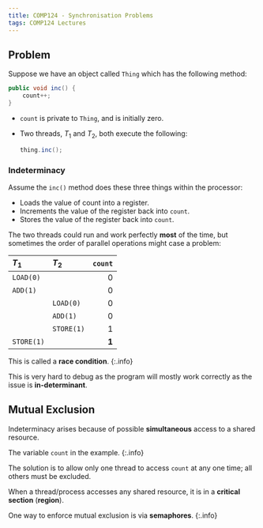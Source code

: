 ```yaml
---
title: COMP124 - Synchronisation Problems
tags: COMP124 Lectures
---
```

## Problem
Suppose we have an object called `Thing` which has the following method:

```java
public void inc() {
	count++;
}
```

* `count` is private to `Thing`, and is initially zero.
* Two threads, $T_1$ and $T_2$, both execute the following:

	```java
	thing.inc();
	```
	
### Indeterminacy
Assume the `inc()` method does these three things within the processor:

* Loads the value of count into a register.
* Increments the value of the register back into `count`.
* Stores the value of the register back into `count`.

The two threads could run and work perfectly **most** of the time, but sometimes the order of parallel operations might case a problem:

| $T_1$ | $T_2$ | `count` |
| :-- | :-- | --: |
| `LOAD(0)` | | 0 |
| `ADD(1)` | | 0 |
| | `LOAD(0)` | 0 |
| | `ADD(1)` | 0 |
| | `STORE(1)` | 1 |
| `STORE(1)` | | **1** |

This is called a **race condition**.
{:.info}

This is very hard to debug as the program will mostly work correctly as the issue is **in-determinant**.

## Mutual Exclusion
Indeterminacy arises because of possible **simultaneous** access to a shared resource.

The variable `count` in the example.
{:.info}

The solution is to allow only one thread to access `count` at any one time; all others must be excluded.

When a thread/process accesses any shared resource, it is in a **critical section** (**region**).

One way to enforce mutual exclusion is via **semaphores**.
{:.info}